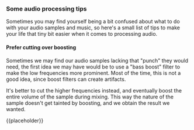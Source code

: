 ### Some audio processing tips

Sometimes you may find yourself being a bit confused about what to do with your audio samples and music, so here's a small list of tips to make your life that tiny bit easier when it comes to processing audio.

#### Prefer cutting over boosting

Sometimes we may find our audio samples lacking that "punch" they would need, the first idea we may have would be to use a "bass boost" filter to make the low frequencies more prominent. Most of the time, this is not a good idea, since boost filters can create artifacts.

It's better to cut the higher frequencies instead, and eventually boost the entire volume of the sample during mixing. This way the nature of the sample doesn't get tainted by boosting, and we obtain the result we wanted.

{{placeholder}}

<!-- TODO: Give some tips to process audio files -->
